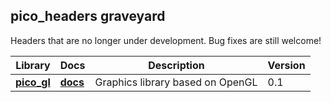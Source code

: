 pico_headers graveyard
--------------------------------------------------------------------------------
Headers that are no longer under development. Bug fixes are still welcome!

Library | Docs | Description | Version
------- | -----| ------------| -------
**[pico_gl](pico_gl.h)**     | **[docs](https://empyreanx.github.io/docs/ph/pico__gl_8h.html)**   | Graphics library based on OpenGL            | 0.1

